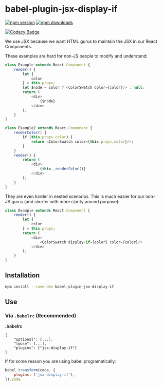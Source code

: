 # babel-plugin-jsx-display-if
[![npm version](https://img.shields.io/npm/v/babel-plugin-jsx-display-if.svg?style=flat-square)](https://www.npmjs.com/package/babel-plugin-jsx-display-if) [![npm downloads](https://img.shields.io/npm/dm/babel-plugin-jsx-display-if.svg?style=flat-square)](https://www.npmjs.com/package/babel-plugin-jsx-display-if)


[![Codacy Badge](https://api.codacy.com/project/badge/Grade/7fa73e3de5ae4f2baecea481870c4055)](https://www.codacy.com/app/donabrams/babel-plugin-jsx-display-if?utm_source=github.com&utm_medium=referral&utm_content=Craftsy/babel-plugin-jsx-display-if&utm_campaign=badger)

We use JSX because we want HTML gurus to maintain the JSX in our React Components.

These examples are hard for non-JS people to modify and understand:

```javascript
class Example extends React.Component {
    render() {
        let {
            color
        } = this.props;
        let $node = color ? <ColorSwatch color={color}/> : null;
        return (
            <div>
                {$node}
            </div>
        );
    }
}

class Example2 extends React.Component {
    renderColor() {
        if (this.props.color) {
            return <ColorSwatch color={this.props.color}/>;
        }
    }
    render() {
        return (
            <div>
                {this._renderColor()}
            </div>
        );
    }
}
```

They are even harder in nested scenarios. This is much easier for our non-JS gurus (and shorter with more clarity around purpose):

```javascript
class Example extends React.Component {
    render() {
        let {
            color
        } = this.props;
        return (
            <div>
                <ColorSwatch display-if={color} color={color}/>
            </div>
        );
    }
}
```

## Installation
```sh
npm install --save-dev babel-plugin-jsx-display-if
```

## Use
### Via `.babelrc` (Recommended)

**.babelrc**
```
{
    "optional": [...],
    "loose": [...],
    "plugins": ["jsx-display-if"]
}
```

If for some reason you are using babel programatically:

```javascript
babel.transform(code, {
    plugins: ['jsx-display-if'],
}).code
```

